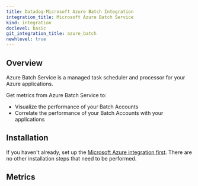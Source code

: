 ```yaml
---
title: Datadog-Microsoft Azure Batch Integration
integration_title: Microsoft Azure Batch Service
kind: integration
doclevel: basic
git_integration_title: azure_batch
newhlevel: true
---
```


## Overview
Azure Batch Service is a managed task scheduler and processor for your Azure applications.

Get metrics from Azure Batch Service to:

* Visualize the performance of your Batch Accounts
* Correlate the performance of your Batch Accounts with your applications

## Installation

If you haven't already, set up the [Microsoft Azure integration first](/integrations/azure). There are no other installation steps that need to be performed.

## Metrics
